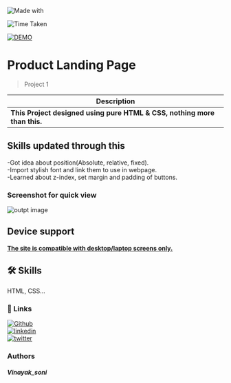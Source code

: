 

![Made with](https://img.shields.io/badge/MADE_WITH-HTML_&_CSS-green.svg)

![Time Taken](https://img.shields.io/badge/TIME_TAKEN-04h:30m:00s-blue.svg)

[![DEMO](https://img.shields.io/badge/SEE_DEMO-view-red.svg)](https://pro-01-street-style-core-html-and-css.netlify.app/)

# Product Landing Page

> Project 1

|**Description**|
|-----------|
|**This Project  designed using pure HTML & CSS, nothing more than this.**  |

## Skills updated through this

-Got idea about position(Absolute, relative, fixed).  
-Import stylish font and link them to use in webpage.  
-Learned about z-index, set margin and padding of buttons.

### Screenshot for quick view
![outpt image](./assets/Project01.png)


## Device support 
<ins>**The site is compatible with desktop/laptop screens only.**</ins>

## 🛠 Skills
HTML, CSS...





### 🔗 Links
[![Github](https://img.shields.io/badge/my_github-000?style=for-the-badge&logo=ko-fi&logoColor=white)](https://github.com/sonivina1001)  
[![linkedin](https://img.shields.io/badge/linkedin-0A66C2?style=for-the-badge&logo=linkedin&logoColor=white)](https://www.linkedin.com/in/vinayaksoni843847196/)  
[![twitter](https://img.shields.io/badge/twitter-1DA1F2?style=for-the-badge&logo=twitter&logoColor=white)](https://twitter.com/Vinayak27836748)




### Authors

##### Vinayak_soni












